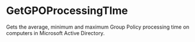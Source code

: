 # GetGPOProcessingTIme
Gets the average, minimum and maximum Group Policy processing time on  computers in Microsoft Active Directory.
